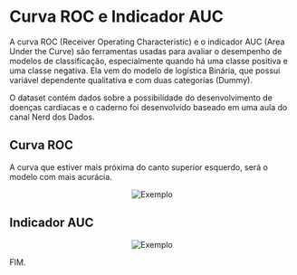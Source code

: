 # Curva ROC e Indicador AUC

A curva ROC (Receiver Operating Characteristic) e o indicador AUC (Area Under the Curve) são ferramentas usadas para avaliar o desempenho de modelos de classificação, especialmente quando 
há uma classe positiva e uma classe negativa. Ela vem do modelo de logística Binária, que possui variável dependente qualitativa e com duas categorias (Dummy).

O dataset contém dados sobre a possibilidade do desenvolvimento de doenças cardíacas e o caderno foi desenvolvido baseado em uma aula do canal Nerd dos Dados.

## Curva ROC

A curva que estiver mais próxima do canto superior esquerdo, será o modelo com mais acurácia.
<div align="center">
  <img src="https://github.com/CamilaDeAlm/CURVA-ROC-para-AVALIAR-um-modelo-de-Machine-Learning/blob/main/folder/Captura%20de%20tela%202024-08-30%20154307.png" alt="Exemplo" width="largura" height="altura">
</div>

## Indicador AUC
<div align="center">
  <img src="https://github.com/CamilaDeAlm/CURVA-ROC-para-AVALIAR-um-modelo-de-Machine-Learning/blob/main/folder/Captura%20de%20tela%202024-08-30%20154321.png" alt="Exemplo" width="largura" height="altura">
</div>

FIM.
